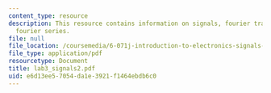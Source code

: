 ```yaml
---
content_type: resource
description: This resource contains information on signals, fourier transform, and
  fourier series.
file: null
file_location: /coursemedia/6-071j-introduction-to-electronics-signals-and-measurement-spring-2006/e6d13ee57054da1e3921f1464ebdb6c0_lab3_signals2.pdf
file_type: application/pdf
resourcetype: Document
title: lab3_signals2.pdf
uid: e6d13ee5-7054-da1e-3921-f1464ebdb6c0
---
```

